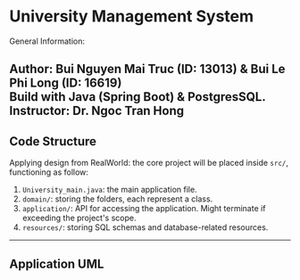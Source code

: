 # University Management System
General Information:

Author: Bui Nguyen Mai Truc (ID: 13013) & Bui Le Phi Long (ID: 16619)  
Build with Java (Spring Boot) & PostgresSQL.
Instructor: Dr. Ngoc Tran Hong
---
## Code Structure

Applying design from RealWorld: the core project will be placed inside `src/`, functioning as follow:
1. `University_main.java`: the main application file.
2. `domain/`: storing the folders, each represent a class. 
3. `application/`: API for accessing the application. Might terminate if exceeding the project's scope.
4. `resources/`: storing SQL schemas and database-related resources.

---
## Application UML
